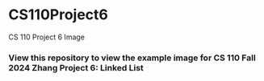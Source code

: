 # CS110Project6
CS 110 Project 6 Image

### View this repository to view the example image for CS 110 Fall 2024 Zhang Project 6: Linked List
